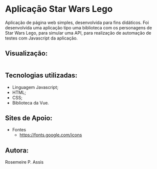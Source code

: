 # Aplicação Star Wars Lego

Aplicação de página web simples, desenvolvida para fins didáticos.
    Foi desenvolvida uma aplicação tipo uma biblioteca com os personagens de Star Wars Lego, para simular uma API, para realização de automação de testes com Javascript da aplicação.


## Visualização:

<img imagens="./imagens/App-StarWars.png" />


## Tecnologias utilizadas:

- Linguagem Javascript;
- HTML;
- CSS;
- Biblioteca da Vue.

## Sites de Apoio:

- Fontes
    - https://fonts.google.com/icons


## Autora:
Rosemeire P. Assis

